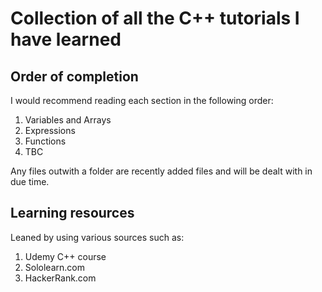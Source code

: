 # Collection of all the C++ tutorials I have learned

## Order of completion
I would recommend reading each section in the following order:
1. Variables and Arrays
2. Expressions
3. Functions
4. TBC

Any files outwith a folder are recently added files and will be dealt with in due time.

## Learning resources

Leaned by using various sources such as:
1. Udemy C++ course
2. Sololearn.com 
3. HackerRank.com